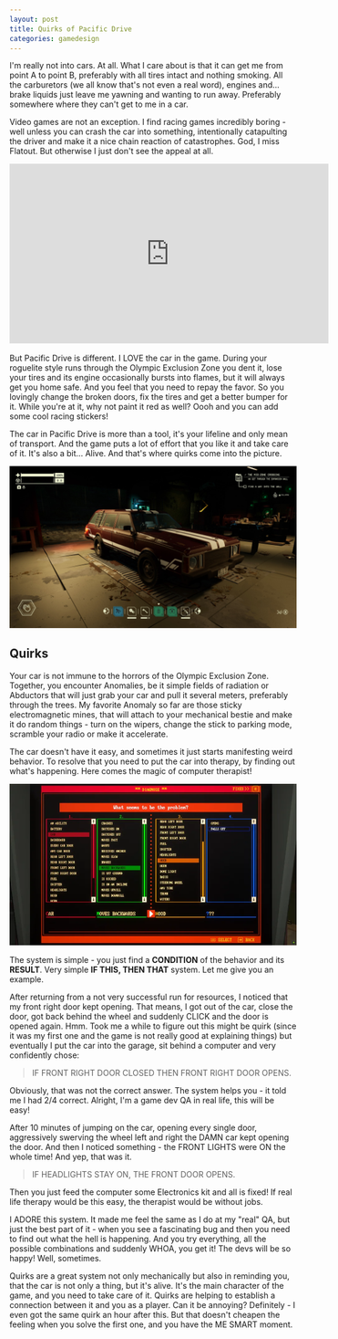 ```yaml
---
layout: post
title: Quirks of Pacific Drive
categories: gamedesign
---
```


I'm really not into cars. At all. What I care about is that it can get me from point A to point B, preferably with all tires intact and nothing smoking. All the carburetors (we all know that's not even a real word), engines and... brake liquids just leave me yawning and wanting to run away. Preferably somewhere where they can't get to me in a car.  

Video games are not an exception. I find racing games incredibly boring - well unless you can crash the car into something, intentionally catapulting the driver and make it a nice chain reaction of catastrophes. God, I miss Flatout. But otherwise I just don't see the appeal at all.

<p align="center"><iframe width="560" height="315" src="https://www.youtube.com/embed/BGk2u9-GRTA?si=zKXd5r7kLZBPATM2" title="YouTube video player" frameborder="0" allow="accelerometer; autoplay; clipboard-write; encrypted-media; gyroscope; picture-in-picture; web-share" referrerpolicy="strict-origin-when-cross-origin" allowfullscreen></iframe></p>

But Pacific Drive is different. I LOVE the car in the game. During your roguelite style runs through the Olympic Exclusion Zone you dent it, lose your tires and its engine occasionally bursts into flames, but it will always get you home safe. And you feel that you need to repay the favor. So you lovingly change the broken doors, fix the tires and get a better bumper for it. While you're at it, why not paint it red as well? Oooh and you can add some cool racing stickers!

The car in Pacific Drive is more than a tool, it's your lifeline and only mean of transport. And the game puts a lot of effort that you like it and take care of it. It's also a bit... Alive. And that's where quirks come into the picture. 

![My car](/images/auto_drive.png)

## Quirks

Your car is not immune to the horrors of the Olympic Exclusion Zone. Together, you encounter Anomalies, be it simple fields of radiation or Abductors that will just grab your car and pull it several meters, preferably through the trees. My favorite Anomaly so far are those sticky electromagnetic mines, that will attach to your mechanical bestie and make it do random things - turn on the wipers, change the stick to parking mode, scramble your radio or make it accelerate. 

The car doesn't have it easy, and sometimes it just starts manifesting weird behavior. To resolve that you need to put the car into therapy, by finding out what's happening. Here comes the magic of computer therapist!

![Quirk System](/images/PD_quirks.png)

The system is simple - you just find a **CONDITION** of the behavior and its **RESULT**. Very simple **IF THIS, THEN THAT** system. Let me give you an example. 

After returning from a not very successful run for resources, I noticed that my front right door kept opening. That means, I got out of the car, close the door, got back behind the wheel and suddenly CLICK and the door is opened again. Hmm. Took me a while to figure out this might be quirk (since it was my first one and the game is not really good at explaining things) but eventually I put the car into the garage, sit behind a computer and very confidently chose:
> IF FRONT RIGHT DOOR CLOSED THEN FRONT RIGHT DOOR OPENS.

Obviously, that was not the correct answer. The system helps you - it told me I had 2/4 correct. Alright, I'm a game dev QA in real life, this will be easy!

After 10 minutes of jumping on the car, opening every single door, aggressively swerving the wheel left and right the DAMN car kept opening the door. And then I noticed something - the FRONT LIGHTS were ON the whole time! And yep, that was it. 
> IF HEADLIGHTS STAY ON, THE FRONT DOOR OPENS.

Then you just feed the computer some Electronics kit and all is fixed! If real life therapy would be this easy, the therapist would be without jobs.

I ADORE this system. It made me feel the same as I do at my "real" QA, but just the best part of it - when you see a fascinating bug and then you need to find out what the hell is happening. And you try everything, all the possible combinations and suddenly WHOA, you get it! The devs will be so happy! Well, sometimes. 

Quirks are a great system not only mechanically but also in reminding you, that the car is not only a thing, but it's alive. It's the main character of the game, and you need to take care of it. Quirks are helping to establish a connection between it and you as a player. Can it be annoying? Definitely - I even got the same quirk an hour after this. But that doesn't cheapen the feeling when you solve the first one, and you have the ME SMART moment.